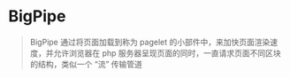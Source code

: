 # BigPipe

> BigPipe 通过将页面加载到称为 pagelet 的小部件中，来加快页面渲染速度，并允许浏览器在 php 服务器呈现页面的同时，一直请求页面不同区块的结构，类似一个 “流” 传输管道